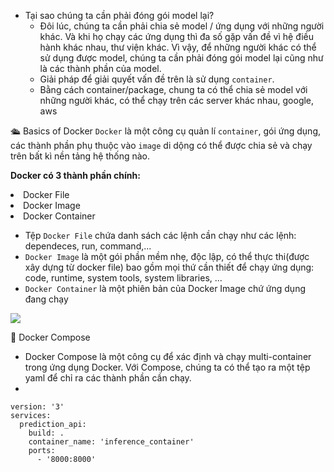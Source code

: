 * Tại sao chúng ta cần phải đóng gói model lại?
    - Đôi lúc, chúng ta cần phải chia sẻ model / ứng dụng với những người khác. Và khi họ chạy các ứng dụng thì đa số gặp vấn đề vì hệ điều hành khác nhau, thư viện khác. Vì vậy, để những người khác có thể sử dụng được model, chúng ta cần phải đóng gói model lại cũng như là các thành phần của model.
    - Giải pháp để giải quyết vấn đề trên là sử dụng <code>container</code>.
    - Bằng cách container/package, chung ta có thể chia sẻ model với những người khác, có thể chạy trên các server khác nhau, google, aws

🛳 Basics of Docker
<code>Docker</code> là một công cụ quản lí <code>container</code>, gói ứng dụng, các thành phần phụ thuộc vào <code>image</code> di dộng có thể được chia sẻ và chạy trên bất kì nền tảng hệ thống nào.

<b>Docker có 3 thành phần chính:</b>
    <li>Docker File</li>
    <li>Docker Image</li>
    <li>Docker Container</li>

* Tệp <code>Docker File</code> chứa danh sách các lệnh cần chạy như các lệnh: dependeces, run, command,...
* <code>Docker Image</code> là một gói phần mềm nhẹ, độc lập, có thể thực thi(được xây dựng từ docker file) bao gồm mọi thứ cần thiết để chạy ứng dụng: code, runtime, system tools, system libraries, ...
* <code>Docker Container</code> là một phiên bản của Docker Image chứ ứng dụng đang chạy
<img src="https://www.ravirajag.dev/_next/image?url=%2Fstatic%2Fimages%2Fdocker%2Fdocker_arch.png&w=3840&q=75">


🚢 Docker Compose
* Docker Compose là một công cụ để xác định và chạy multi-container trong ứng dụng Docker. Với Compose, chúng ta có thể tạo ra một tệp yaml để chỉ ra các thành phần cần chạy.
* 
<pre class="language-yaml"><code class="language-yaml"><span class="">version</span><span class="text-code-white">:</span> <span class="text-code-green">'3'</span>
<span class="">services</span><span class="text-code-white">:</span>
  <span class="">prediction_api</span><span class="text-code-white">:</span>
    <span class="">build</span><span class="text-code-white">:</span> .
    <span class="">container_name</span><span class="text-code-white">:</span> <span class="text-code-green">'inference_container'</span>
    <span class="">ports</span><span class="text-code-white">:</span>
      <span class="text-code-white">-</span> <span class="text-code-green">'8000:8000'</span>
</code></pre>